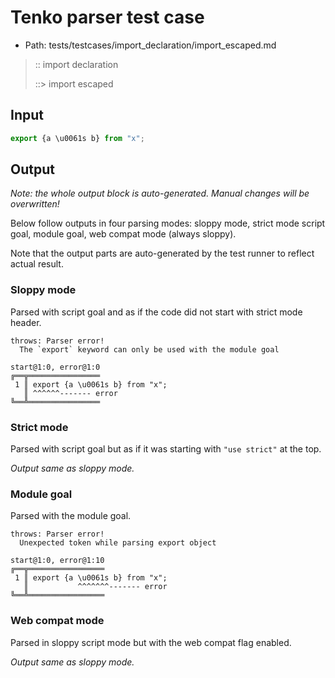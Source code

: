 # Tenko parser test case

- Path: tests/testcases/import_declaration/import_escaped.md

> :: import declaration
>
> ::> import escaped

## Input

`````js
export {a \u0061s b} from "x";
`````

## Output

_Note: the whole output block is auto-generated. Manual changes will be overwritten!_

Below follow outputs in four parsing modes: sloppy mode, strict mode script goal, module goal, web compat mode (always sloppy).

Note that the output parts are auto-generated by the test runner to reflect actual result.

### Sloppy mode

Parsed with script goal and as if the code did not start with strict mode header.

`````
throws: Parser error!
  The `export` keyword can only be used with the module goal

start@1:0, error@1:0
╔══╦════════════════
 1 ║ export {a \u0061s b} from "x";
   ║ ^^^^^^------- error
╚══╩════════════════

`````

### Strict mode

Parsed with script goal but as if it was starting with `"use strict"` at the top.

_Output same as sloppy mode._

### Module goal

Parsed with the module goal.

`````
throws: Parser error!
  Unexpected token while parsing export object

start@1:0, error@1:10
╔══╦═════════════════
 1 ║ export {a \u0061s b} from "x";
   ║           ^^^^^^^------- error
╚══╩═════════════════

`````


### Web compat mode

Parsed in sloppy script mode but with the web compat flag enabled.

_Output same as sloppy mode._
